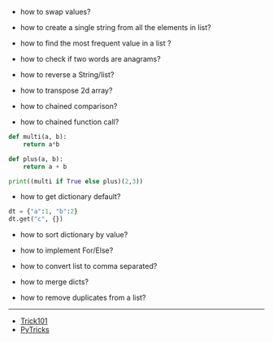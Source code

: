 - how to swap values?

- how to create a single string from all the elements in list?

- how to find the most frequent value in a list ?

- how to check if two words are anagrams?

- how to reverse a String/list?

- how to transpose 2d array?

- how to chained comparison?

- how to chained function call?
```python
def multi(a, b):
    return a*b

def plus(a, b):
    return a + b

print((multi if True else plus)(2,3))
```

- how to get dictionary default?
```python
dt = {"a":1, "b":2}
dt.get("c", {})
```

- how to sort dictionary by value?

- how to implement For/Else?

- how to convert list to comma separated?

- how to merge dicts?

- how to remove duplicates from a list?


---
- [Trick101](https://medium.com/hackernoon/python-tricks-101-2836251922e0)
- [PyTricks](https://github.com/brennerm/PyTricks)